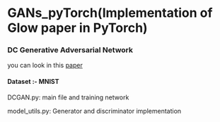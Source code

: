 # GANs_pyTorch(Implementation of Glow paper in PyTorch)

### DC Generative Adversarial Network
  you can look in this [paper](https://arxiv.org/pdf/1511.06434.pdf)
#### Dataset :- MNIST
  DCGAN.py: main file and training network

  model_utils.py: Generator and discriminator implementation
